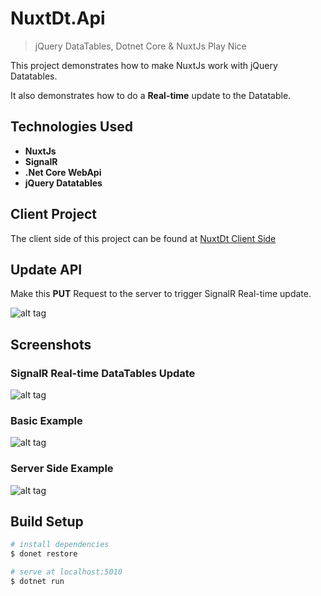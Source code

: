 # NuxtDt.Api

> jQuery DataTables, Dotnet Core & NuxtJs Play Nice

This project demonstrates how to make NuxtJs work with jQuery Datatables.

It also demonstrates how to do a **Real-time** update to the Datatable.

## Technologies Used

- **NuxtJs**
- **SignalR**
- **.Net Core WebApi**
- **jQuery Datatables**

## Client Project

The client side of this project can be found at [NuxtDt Client Side](https://www.github.com/NimzyMaina/nuxtdt)


## Update API 

Make this **PUT** Request to the server to trigger SignalR Real-time update.

![alt tag](https://raw.github.com/NimzyMaina/nuxtDt/master/media/employee-update.png)

## Screenshots
### SignalR Real-time DataTables Update

![alt tag](https://raw.github.com/NimzyMaina/nuxtDt/master/media/nuxtdt-signalr.gif)

### Basic Example

![alt tag](https://raw.github.com/NimzyMaina/nuxtDt/master/media/nuxtDt.png)

### Server Side Example

![alt tag](https://raw.github.com/NimzyMaina/nuxtDt/master/media/nuxtDt-server.png)

## Build Setup

```bash
# install dependencies
$ donet restore

# serve at localhost:5010
$ dotnet run
```